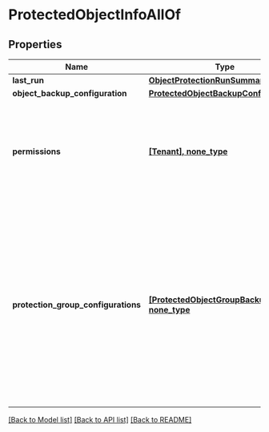 # ProtectedObjectInfoAllOf


## Properties
Name | Type | Description | Notes
------------ | ------------- | ------------- | -------------
**last_run** | [**ObjectProtectionRunSummary**](ObjectProtectionRunSummary.md) |  | [optional] 
**object_backup_configuration** | [**ProtectedObjectBackupConfig**](ProtectedObjectBackupConfig.md) |  | [optional] 
**permissions** | [**[Tenant], none_type**](Tenant.md) | Specifies the list of tenants that have permissions for this accessing given protected object. | [optional] 
**protection_group_configurations** | [**[ProtectedObjectGroupBackupConfig], none_type**](ProtectedObjectGroupBackupConfig.md) | Specifies the protection info associated with every object. There can be multiple instances of protection info since the same object can be protected in multiple protection groups. | [optional] 

[[Back to Model list]](../README.md#documentation-for-models) [[Back to API list]](../README.md#documentation-for-api-endpoints) [[Back to README]](../README.md)


